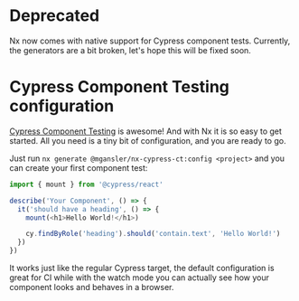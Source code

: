 # Deprecated

Nx now comes with native support for Cypress component tests.
Currently, the generators are a bit broken, let's hope this will be fixed soon.

# Cypress Component Testing configuration

[Cypress Component Testing](https://docs.cypress.io/guides/component-testing/introduction) is awesome!
And with Nx it is so easy to get started. All you need is a tiny bit of configuration, and you are ready to go.

Just run `nx generate @mgansler/nx-cypress-ct:config <project>` and you can create your first component test:

```typescript jsx
import { mount } from '@cypress/react'

describe('Your Component', () => {
  it('should have a heading', () => {
    mount(<h1>Hello World!</h1>)

    cy.findByRole('heading').should('contain.text', 'Hello World!')
  })
})
```

It works just like the regular Cypress target, the default configuration is great for CI while with the watch mode you
can actually see how your component looks and behaves in a browser.
